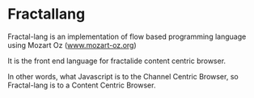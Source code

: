 Fractallang
===========

Fractal-lang is an implementation of flow based programming language using Mozart Oz (www.mozart-oz.org)

It is the front end language for fractalide content centric browser.

In other words, what Javascript is to the Channel Centric Browser, so Fractal-lang is to a Content Centric Browser.
